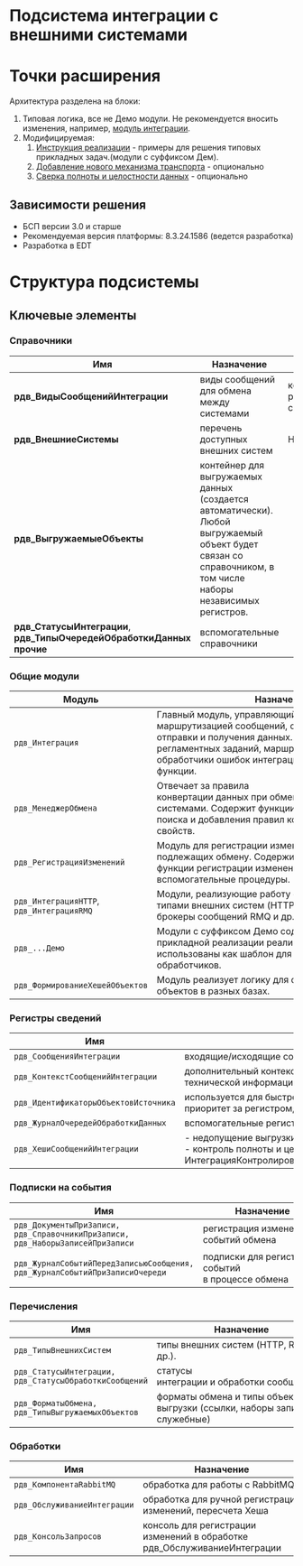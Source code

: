 # Подсистема интеграции с внешними системами

# Точки расширения

Архитектура разделена на блоки:
1. Типовая логика, все не Демо модули. Не рекомендуется вносить изменения, например, [модуль интеграции](./3%201%20transport.md).
2. Модифицируемая:
    1. [Инструкция реализации](./2%20demo.md) - примеры для решения типовых прикладных задач.(модули с суффиксом Дем).
    2. [Добавление нового механизма транспорта](./3%202%20new%20transport.md) - опционально
    3. [Сверка полноты и целостности данных](./4%20check%20that%20data%20fine.md) - опционально

## Зависимости решения
- БСП версии 3.0 и старше
- Рекомендуемая версия платформы: 8.3.24.1586 (ведется разработка)
- Разработка в EDT

# Структура подсистемы

## Ключевые элементы

### Справочники
| Имя                                                                   | Назначение                                                                                                                                                   | Пример                                                                                                                                   |
| --------------------------------------------------------------------- | ------------------------------------------------------------------------------------------------------------------------------------------------------------ | ---------------------------------------------------------------------------------------------------------------------------------------- |
| **рдв_ВидыСообщенийИнтеграции**                                       | виды сообщений для обмена между системами                                                                                                                    | контрагенты, номенклатура, регистр служебный. Задаем в правилах регистрации см.*см.рдв_МодульИнтеграцииДемо.ЗаполнитьПравилаРегистрации* |
| **рдв_ВнешниеСистемы**                                                | перечень  доступных внешних систем                                                                                                                           | HTTP-сервисы, брокеры сообщений                                                                                                          |
| **рдв_ВыгружаемыеОбъекты**                                            | контейнер для выгружаемых данных (создается автоматически). Любой выгружаемый объект будет связан со справочником, в том числе наборы независимых регистров. |                                                                                                                                          |
| **рдв_СтатусыИнтеграции**, **рдв_ТипыОчередейОбработкиДанных прочие** | вспомогательные справочники                                                                                                                                  |                                                                                                                                          |

### Общие модули

| Модуль                                          | Назначение                                                                                                                                                                                                                         |
| ----------------------------------------------- | ---------------------------------------------------------------------------------------------------------------------------------------------------------------------------------------------------------------------------------- |
| `рдв_Интеграция`                                | Главный модуль, управляющий процессом интеграции, маршрутизацией сообщений, обработкой отправки и получения данных. Точки входа для регламентных заданий, маршрутизаторы, обработчики ошибок интеграции и вспомогательные функции. |
| `рдв_МенеджерОбмена`                            | Отвечает за правила конвертации данных при обмене между 1С и внешними системами. Содержит функции для инициализации, поиска и добавления правил конвертации объектов и их свойств.                                                 |
| `рдв_РегистрацияИзменений`                      | Модуль для регистрации изменений объектов, подлежащих обмену. Содержит обработчики событий, функции регистрации изменений и вспомогательные процедуры.                                                                             |
| `рдв_ИнтеграцияHTTP`, `рдв_ИнтеграцияRMQ`       | Модули, реализующие работу с конкретными типами внешних систем (HTTP-сервисы, брокеры сообщений RMQ и др.).                                                                                                                        |
| `рдв_...Демо`                                   | Модули с суффиксом Демо содержат примеры прикладной реализации реализации и могут быть использованы как шаблон для разработки новых обработчиков.                                                                                             |
| `рдв_ФормированиеХешейОбъектов`                 | Модуль реализует логику для сверки состояний объектов в разных базах.                                                                                                                                                              |

### Регистры сведений

| Имя                                   | Назначение                                                                                                                                                             |
| ------------------------------------- | ---------------------------------------------------------------------------------------------------------------------------------------------------------------------- |
| `рдв_СообщенияИнтеграции`             | входящие/исходящие сообщения, участвующие в интеграции                                                                                                                 |
| `рдв_КонтекстСообщенийИнтеграции`     | дополнительный контекст сообщений (данные транспорта). Используется для хранения технической информации, полезной для отладки и мониторинга.                           |
| `рдв_ИдентификаторыОбъектовИсточника` | используется для быстрого сопоставления объектов информационных баз. Первый приоритет за регистром, далее ГУИД объекта, далее правила поиска.                          |
| `рдв_ЖурналОчередейОбработкиДанных`   | вспомогательные регистры для управления процессами обмена и идентификации объектов.                                                                                    |
| `рдв_ХешиСообщенийИнтеграции`         | - недопущение выгрузки одного состояния объекта несколько раз. <br>- контроль полноты и целостности данных (настройка ПВХ - ИнтеграцияКонтролироватьЦелостностьДанных) |

### Подписки на события

| Имя                                                                            | Назначение                                         |
| ------------------------------------------------------------------------------ | -------------------------------------------------- |
| `рдв_ДокументыПриЗаписи, рдв_СправочникиПриЗаписи, рдв_НаборыЗаписейПриЗаписи` | регистрация изменений событий обмена               |
| `рдв_ЖурналСобытийПередЗаписьюСообщения, рдв_ЖурналСобытийПриЗаписиОчереди`    | подписки для регистрации событий в процессе обмена |
### Перечисления

| Имя                                                    | Назначение                                                                      |
| ------------------------------------------------------ | ------------------------------------------------------------------------------- |
| `рдв_ТипыВнешнихСистем`                                | типы внешних систем (HTTP, RMQ и др.).                                          |
| `рдв_СтатусыИнтеграции, рдв_СтатусыОбработкиСообщений` | статусы интеграции и обработки сообщений                                        |
| `рдв_ФорматыОбмена, рдв_ТипыВыгружаемыхОбъектов`       | форматы обмена и типы объектов для выгрузки (ссылки, наборы записей, служебные) |
### Обработки

| Имя                          | Назначение                                                               |
| ---------------------------- | ------------------------------------------------------------------------ |
| `рдв_КомпонентаRabbitMQ`     | обработка для работы с RabbitMQ.                                         |
| `рдв_ОбслуживаниеИнтеграции` | обработка для ручной регистрации изменений, пересчета Хеша               |
| `рдв_КонсольЗапросов`        | консоль для регистрации изменений в обработке рдв_ОбслуживаниеИнтеграции |

